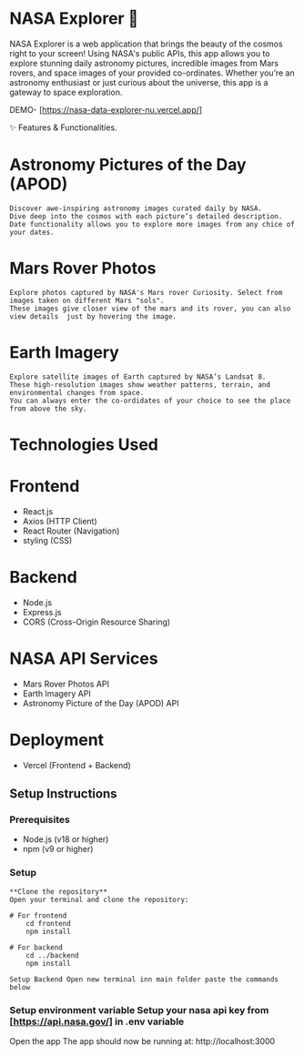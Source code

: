 # NASA Explorer 🚀

NASA Explorer is a web application that brings the beauty of the cosmos right to your screen! Using NASA's public APIs, this app allows you to explore stunning daily astronomy pictures, incredible images from Mars rovers, and space images of your provided co-ordinates. Whether you’re an astronomy enthusiast or just curious about the universe, this app is a gateway to space exploration.

DEMO- [https://nasa-data-explorer-nu.vercel.app/]

✨ Features & Functionalities.
# Astronomy Pictures of the Day (APOD)
    Discover awe-inspiring astronomy images curated daily by NASA. 
    Dive deep into the cosmos with each picture’s detailed description.
    Date functionality allows you to explore more images from any chice of your dates.

# Mars Rover Photos
    Explore photos captured by NASA's Mars rover Curiosity. Select from images taken on different Mars "sols".
    These images give closer view of the mars and its rover, you can also view details  just by hovering the image.

# Earth Imagery
    Explore satellite images of Earth captured by NASA’s Landsat 8.
    These high-resolution images show weather patterns, terrain, and environmental changes from space.
    You can always enter the co-ordidates of your choice to see the place from above the sky.

# Technologies Used
    
# Frontend
- React.js
- Axios (HTTP Client)
- React Router (Navigation)
- styling (CSS)

# Backend
- Node.js
- Express.js
- CORS (Cross-Origin Resource Sharing)

# NASA API Services
- Mars Rover Photos API
- Earth Imagery API
- Astronomy Picture of the Day (APOD) API


# Deployment
- Vercel (Frontend + Backend)

## Setup Instructions

### Prerequisites
- Node.js (v18 or higher)
- npm (v9 or higher)

### Setup
    
    **Clone the repository**
    Open your terminal and clone the repository:

    # For frontend
        cd frontend
        npm install

    # For backend
        cd ../backend
        npm install
    
    Setup Backend Open new terminal inn main folder paste the commands below


### Setup environment variable Setup your nasa api key from [https://api.nasa.gov/] in .env variable

Open the app The app should now be running at: http://localhost:3000
